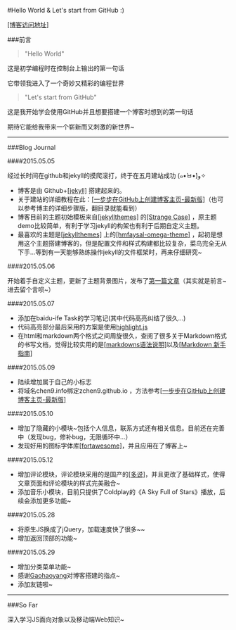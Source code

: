 #Hello World & Let's start from GitHub :)

[[博客访问地址]](http://www.chen9.info/)

###前言

> "Hello World"

这是初学编程时在控制台上输出的第一句话

它带领我进入了一个奇妙又精彩的编程世界

> "Let's start from GitHub"

这是我开始学会使用GitHub并且想要搭建一个博客时想到的第一句话

期待它能给我带来一个崭新而又刺激的新世界~

---

###Blog Journal

####2015.05.05 

经过长时间在github和jekyll的摸爬滚打，终于在五月建站成功 (๑•̀ㅂ•́)و✧

- 博客是由 Github+[[jekyll]](http://jekyll.bootcss.com/) 搭建起来的。
- 关于建站的详细教程在此：[[一步步在GitHub上创建博客主页-最新版]](http://www.pchou.info/web-build/2014/07/04/build-github-blog-page-08.html)（也可以参考博主的详细步骤版，翻目录就能看到）
- 博客目前的主题初始模板来自[[jekyllthemes]](http://jekyllthemes.org/) 的[[Strange Case]](https://github.com/thephuse/strange_case) ，原主题demo比较简单，有利于学习jekyll的构架也有利于后期自定义主题。
- 最喜欢的主题是[[jekyllthemes]](http://jekyllthemes.org/) 上的[[hmfaysal-omega-theme]](http://hmfaysal.github.io/hmfaysal-omega-theme/) ，起初是想用这个主题搭建博客的，但是配置文件和样式构建都比较复杂，菜鸟完全无从下手...等到有一天能够熟练操作jekyll的文件框架时，再来仔细研究~

####2015.05.06

开始着手自定义主题，更新了主题背景图片，发布了[第一篇文章](http://www.chen9.info/new_start/2015/05/01/nice-to-meet-U.html)（其实就是前言~ 进去留个言呗~）

####2015.05.07

- 添加在baidu-ife Task的学习笔记(其中代码高亮纠结了很久...)
- 代码高亮部分最后采用的方案是使用[highlight.js](https://highlightjs.org/)
- 在html和markdown两个格式之间周旋很久，查阅了很多关于Markdown格式的书写文档，觉得比较实用的是[[markdowns语法说明]](http://wowubuntu.com/markdown/)以及[[Markdown 新手指南]](http://www.jianshu.com/p/q81RER/)

####2015.05.09

- 陆续增加属于自己的小标志
- 将域名chen9.info绑定zchen9.github.io
，方法参考[[一步步在GitHub上创建博客主页-最新版]](http://www.pchou.info/web-build/2014/07/04/build-github-blog-page-08.html)


####2015.05.10

- 增加了隐藏的小模块~包括个人信息，联系方式还有相关信息。目前还在完善中（发现bug，修补bug，无限循环中...）
- 发现好用的图标字体库[[fortawesome]](http://fortawesome.github.io/Font-Awesome/)，并且应用在了博客上~

####2015.05.12

- 增加评论模块，评论模块采用的是国产的[[多说]](http://duoshuo.com/)，并且更改了基础样式，使得文章页面和评论模块的样式完美融合~
- 添加音乐小模块，目前只提供了Coldplay的《A Sky Full of Stars》播放，后续会添加更多功能~

####2015.05.28

- 将原生JS换成了jQuery，加载速度快了很多~~
- 增加返回顶部的功能~

####2015.05.29

- 增加分类菜单功能~
- 感谢[Gaohaoyang](https://github.com/Gaohaoyang)对博客搭建的指点~
- 添加友链啦~

---

###So Far

深入学习JS面向对象以及移动端Web知识~